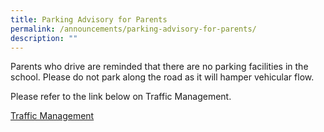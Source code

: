 ```yaml
---
title: Parking Advisory for Parents
permalink: /announcements/parking-advisory-for-parents/
description: ""
---
```

Parents who drive are reminded that there are no parking facilities in the school. Please do not park along the road as it will hamper vehicular flow.

Please refer to the link below on Traffic Management.

[Traffic Management](/school-information/traffic-management/)